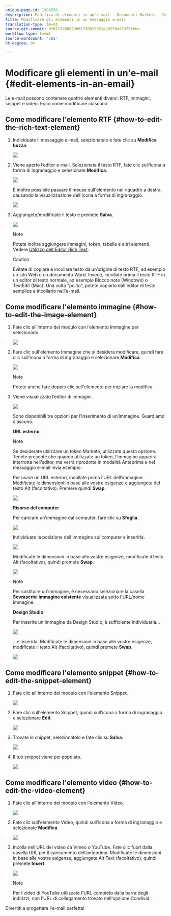 ```yaml
---
unique-page-id: 1900558
description: Modifica di elementi in un'e-mail - Documenti Marketo - Documentazione prodotto
title: Modificare gli elementi in un messaggio e-mail
translation-type: tm+mt
source-git-commit: 0f0217a88929661798015b51a26259a973f9f6ea
workflow-type: tm+mt
source-wordcount: '502'
ht-degree: 0%

---
```



# Modificare gli elementi in un&#39;e-mail {#edit-elements-in-an-email}

Le e-mail possono contenere quattro elementi diversi: RTF, immagini, snippet e video. Ecco come modificare ciascuno.

## Come modificare l&#39;elemento RTF {#how-to-edit-the-rich-text-element}

1. Individuate il messaggio e-mail, selezionatelo e fate clic su **Modifica bozza**.

   ![](assets/one-edited.png)

1. Viene aperto l’editor e-mail. Selezionate il testo RTF, fate clic sull&#39;icona a forma di ingranaggio e selezionate **Modifica**.

   ![](assets/two.png)

   È inoltre possibile passare il mouse sull&#39;elemento nel riquadro a destra, causando la visualizzazione dell&#39;icona a forma di ingranaggio.

   ![](assets/three.png)

1. Aggiungete/modificate il testo e premete **Salva**.

   ![](assets/four.png)

   >[!NOTE]
   >
   >Potete inoltre aggiungere immagini, token, tabelle e altri elementi. Vedere [Utilizzo dell&#39;Editor Rich Text](/help/marketo/product-docs/email-marketing/general/understanding-the-email-editor/using-the-rich-text-editor.md).

   >[!CAUTION]
   >
   >Evitate di copiare e incollare testo da un’origine di testo RTF, ad esempio un sito Web o un documento Word. Invece, incollate prima il testo RTF in un editor di testo normale, ad esempio Blocco note (Windows) o TextEdit (Mac). Una volta &quot;pulito&quot;, potete copiarlo dall&#39;editor di testo semplice e incollarlo nell&#39;e-mail.

## Come modificare l&#39;elemento immagine {#how-to-edit-the-image-element}

1. Fate clic all’interno del modulo con l’elemento Immagine per selezionarlo.

   ![](assets/five.png)

1. Fare clic sull&#39;elemento Immagine che si desidera modificare, quindi fare clic sull&#39;icona a forma di ingranaggio e selezionare **Modifica**.

   ![](assets/six.png)

   >[!NOTE]
   >
   >Potete anche fare doppio clic sull&#39;elemento per iniziare la modifica.

1. Viene visualizzato l’editor di immagini.

   ![](assets/seven.png)

   Sono disponibili tre opzioni per l’inserimento di un’immagine. Guardiamo ciascuno.

   **URL esterno**

   >[!NOTE]
   >
   >Se desiderate utilizzare un token Marketo, utilizzate questa opzione. Tenete presente che quando utilizzate un token, l’immagine apparirà interrotta nell’editor, ma verrà riprodotta in modalità Anteprima e nel messaggio e-mail Invia esempio.

   Per usare un URL esterno, incollate prima l’URL dell’immagine. Modificate le dimensioni in base alle vostre esigenze e aggiungete del testo Alt (facoltativo). Premere quindi **Swap**.

   ![](assets/eight.png)

   **Risorse del computer**

   Per caricare un&#39;immagine dal computer, fare clic su **Sfoglia**.

   ![](assets/nine.png)

   Individuare la posizione dell&#39;immagine sul computer e inserirla.

   ![](assets/ten.png)

   Modificate le dimensioni in base alle vostre esigenze, modificate il testo Alt (facoltativo), quindi premete **Swap**.

   ![](assets/eleven.png)

   >[!NOTE]
   >
   >Per sostituire un&#39;immagine, è necessario selezionare la casella **Sovrascrivi immagine esistente** visualizzata sotto l&#39;URL/nome immagine.

   **Design Studio**

   Per inserire un&#39;immagine da Design Studio, è sufficiente individuarla...

   ![](assets/twelve.png)

   ...e inserirla. Modificate le dimensioni in base alle vostre esigenze, modificate il testo Alt (facoltativo), quindi premete **Swap**.

   ![](assets/thirteen.png)

## Come modificare l&#39;elemento snippet {#how-to-edit-the-snippet-element}

1. Fate clic all&#39;interno del modulo con l&#39;elemento Snippet.

   ![](assets/fourteen.png)

1. Fare clic sull&#39;elemento Snippet, quindi sull&#39;icona a forma di ingranaggio e selezionare **Edit**.

   ![](assets/fifteen.png)

1. Trovate lo snippet, selezionatelo e fate clic su **Salva**.

   ![](assets/sixteen.png)

1. Il tuo snippet viene poi popolato.

   ![](assets/eighteen.png)

## Come modificare l&#39;elemento video {#how-to-edit-the-video-element}

1. Fate clic all&#39;interno del modulo con l&#39;elemento Video.

   ![](assets/nineteen.png)

1. Fate clic sull&#39;elemento Video, quindi sull&#39;icona a forma di ingranaggio e selezionate **Modifica**.

   ![](assets/twenty.png)

1. Incolla nell’URL del video da Vimeo o YouTube. Fate clic fuori dalla casella URL per il caricamento dell’anteprima. Modificate le dimensioni in base alle vostre esigenze, aggiungete Alt Text (facoltativo), quindi premete **Insert**.

   ![](assets/twentyone.png)

   >[!NOTE]
   >
   >Per i video di YouTube utilizzate l&#39;URL completo dalla barra degli indirizzi, non l&#39;URL di collegamento trovato nell&#39;opzione Condividi.

Divertiti a progettare l&#39;e-mail perfetta!

